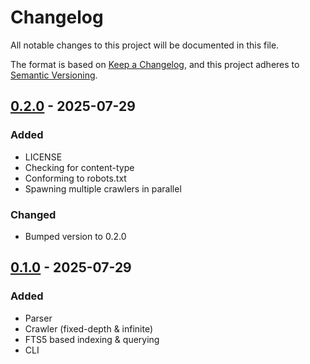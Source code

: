 # Changelog

All notable changes to this project will be documented in this file.

The format is based on [Keep a Changelog](https://keepachangelog.com/en/1.1.0/), and this project adheres to [Semantic Versioning](https://semver.org/spec/v2.0.0.html).


## [0.2.0] - 2025-07-29 

### Added

- LICENSE
- Checking for content-type
- Conforming to robots.txt
- Spawning multiple crawlers in parallel

### Changed

- Bumped version to 0.2.0


## [0.1.0] - 2025-07-29 

### Added

- Parser
- Crawler (fixed-depth & infinite)
- FTS5 based indexing & querying
- CLI


[0.1.0]: https://github.com/KDesp73/scout/releases/tag/v0.1.0
[0.2.0]: https://github.com/KDesp73/scout/releases/tag/v0.2.0


